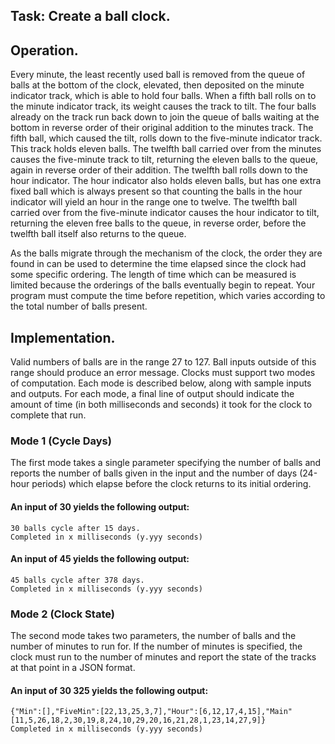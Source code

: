 ## Task: Create a ball clock.

## Operation.

Every minute, the least recently used ball is removed from the queue of balls at the bottom of
the clock, elevated, then deposited on the minute indicator track, which is able to hold four
balls. When a fifth ball rolls on to the minute indicator track, its weight causes the track to tilt.
The four balls already on the track run back down to join the queue of balls waiting at the
bottom in reverse order of their original addition to the minutes track. The fifth ball, which
caused the tilt, rolls down to the five-minute indicator track. This track holds eleven balls. The
twelfth ball carried over from the minutes causes the five-minute track to tilt, returning the
eleven balls to the queue, again in reverse order of their addition. The twelfth ball rolls down
to the hour indicator. The hour indicator also holds eleven balls, but has one extra fixed ball
which is always present so that counting the balls in the hour indicator will yield an hour in the
range one to twelve. The twelfth ball carried over from the five-minute indicator causes the
hour indicator to tilt, returning the eleven free balls to the queue, in reverse order, before the
twelfth ball itself also returns to the queue.

As the balls migrate through the mechanism of the clock, the order
they are found in can be used to determine the time elapsed since the clock had some specific
ordering. The length of time which can be measured is limited because the orderings of the
balls eventually begin to repeat. Your program must compute the time before repetition, which
varies according to the total number of balls present.


## Implementation.

Valid numbers of balls are in the range 27 to 127. Ball inputs outside of this range should
produce an error message. Clocks must support two modes of computation. Each mode is
described below, along with sample inputs and outputs. For each mode, a final line of output
should indicate the amount of time (in both milliseconds and seconds) it took for the clock to
complete that run.


### Mode 1 (Cycle Days)

The first mode takes a single parameter specifying the number of balls and reports the number
of balls given in the input and the number of days (24-hour periods) which elapse before the
clock returns to its initial ordering.

#### An input of 30 yields the following output:
```
30 balls cycle after 15 days.
Completed in x milliseconds (y.yyy seconds)
```

#### An input of 45 yields the following output:
```
45 balls cycle after 378 days.
Completed in x milliseconds (y.yyy seconds)
```


### Mode 2 (Clock State)

The second mode takes two parameters, the number of balls and the number of minutes to run
for. If the number of minutes is specified, the clock must run to the number of minutes and
report the state of the tracks at that point in a JSON format.

#### An input of 30 325 yields the following output:
```
{"Min":[],"FiveMin":[22,13,25,3,7],"Hour":[6,12,17,4,15],"Main"
[11,5,26,18,2,30,19,8,24,10,29,20,16,21,28,1,23,14,27,9]}
Completed in x milliseconds (y.yyy seconds)
```